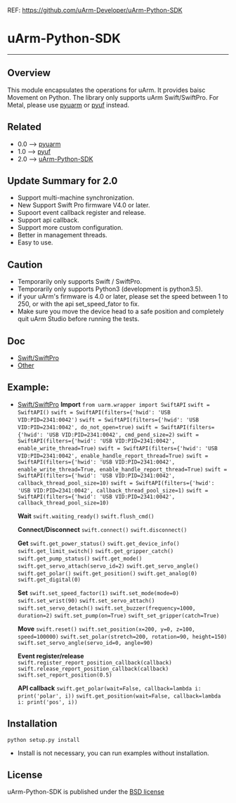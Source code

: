 REF: https://github.com/uArm-Developer/uArm-Python-SDK

# uArm-Python-SDK
----------

## Overview
This module encapsulates the operations for uArm. It provides baisc Movement on Python.
The library only supports uArm Swift/SwiftPro. For Metal, please use [pyuarm](https://github.com/uArm-Developer/pyuarm) or [pyuf](https://github.com/uArm-Developer/uArm-Python-SDK/tree/1.0-pyuf) instead.

## Related
- 0.0 --> [pyuarm](https://github.com/uArm-Developer/pyuarm)
- 1.0 --> [pyuf](https://github.com/uArm-Developer/uArm-Python-SDK/tree/1.0-pyuf)
- 2.0 --> [uArm-Python-SDK](https://github.com/uArm-Developer/uArm-Python-SDK/tree/2.0)


## Update Summary for 2.0
- Support multi-machine synchronization.
- New Support Swift Pro firmware V4.0 or later.
- Supoort event callback register and release.
- Support api callback.
- Support more custom configuration.
- Better in management threads.
- Easy to use.

## Caution
- Temporarily only supports Swift / SwiftPro.
- Temporarily only supports Python3 (development is python3.5).
- if your uArm's firmware is 4.0 or later, please set the speed between 1 to 250, or with the api set_speed_fator to fix.
- Make sure you move the device head to a safe position and completely quit uArm Studio before running the tests.

## Doc
- [Swift/SwiftPro](doc/api/swift_api.md)
- [Other](doc/api/)

## Example:
- [Swift/SwiftPro](examples/api/)
	**Import**
	`from uarm.wrapper import SwiftAPI`
	`swift = SwiftAPI()`
	`swift = SwiftAPI(filters={'hwid': 'USB VID:PID=2341:0042')`
	`swift = SwiftAPI(filters={'hwid': 'USB VID:PID=2341:0042', do_not_open=true)`
	`swift = SwiftAPI(filters={'hwid': 'USB VID:PID=2341:0042', cmd_pend_size=2)`
	`swift = SwiftAPI(filters={'hwid': 'USB VID:PID=2341:0042', enable_write_thread=True)`
	`swift = SwiftAPI(filters={'hwid': 'USB VID:PID=2341:0042', enable_handle_report_thread=True)`
	`swift = SwiftAPI(filters={'hwid': 'USB VID:PID=2341:0042', enable_write_thread=True, enable_handle_report_thread=True)`
	`swift = SwiftAPI(filters={'hwid': 'USB VID:PID=2341:0042', callback_thread_pool_size=10)`
	`swift = SwiftAPI(filters={'hwid': 'USB VID:PID=2341:0042', callback_thread_pool_size=1)`
	`swift = SwiftAPI(filters={'hwid': 'USB VID:PID=2341:0042', callback_thread_pool_size=10)`

	**Wait**
	`swift.waiting_ready()`
	`swift.flush_cmd()`

	**Connect/Disconnect**
	`swift.connect()`
	`swift.disconnect()`

	**Get**
	`swift.get_power_status()`
	`swift.get_device_info()`
	`swift.get_limit_switch()`
	`swift.get_gripper_catch()`
	`swift.get_pump_status()`
	`swift.get_mode()`
	`swift.get_servo_attach(servo_id=2)`
	`swift.get_servo_angle()`
	`swift.get_polar()`
	`swift.get_position()`
	`swift.get_analog(0)`
	`swift.get_digital(0)`

	**Set**
	`swift.set_speed_factor(1)`
	`swift.set_mode(mode=0)`
	`swift.set_wrist(90)`
	`swift.set_servo_attach()`
	`swift.set_servo_detach()`
	`swift.set_buzzer(frequency=1000, duration=2)`
	`swift.set_pump(on=True)`
	`swift_set_gripper(catch=True)`

	**Move**
	`swift.reset()`
	`swift.set_position(x=200, y=0, z=100, speed=100000)`
	`swift.set_polar(stretch=200, rotation=90, height=150)`
	`swift.set_servo_angle(servo_id=0, angle=90)`

	**Event register/release**
	`swift.register_report_position_callback(callback)`
	`swift.release_report_position_callback(callback)`
	`swift.set_report_position(0.5)`

	**API callback**
	`swift.get_polar(wait=False, callback=lambda i: print('polar', i))`
	`swift.get_position(wait=False, callback=lambda i: print('pos', i))`




## Installation
    python setup.py install
- Install is not necessary, you can run examples without installation.

## License
uArm-Python-SDK is published under the [BSD license](https://en.wikipedia.org/wiki/BSD_licenses)
